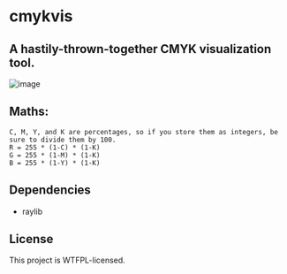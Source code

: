 # cmykvis
## A hastily-thrown-together CMYK visualization tool.

![image](https://github.com/Safariminer/cmykvis/assets/74744603/4b28ffe1-e61a-4f0a-8fa6-f8c8b993199d)

## Maths:
```
C, M, Y, and K are percentages, so if you store them as integers, be sure to divide them by 100.
R = 255 * (1-C) * (1-K)
G = 255 * (1-M) * (1-K)
B = 255 * (1-Y) * (1-K)
```

## Dependencies
- raylib

## License
This project is WTFPL-licensed.

